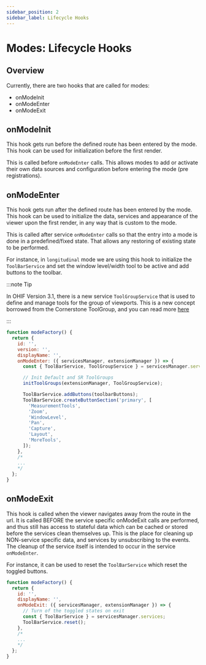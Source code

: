 ```yaml
---
sidebar_position: 2
sidebar_label: Lifecycle Hooks
---
```


# Modes: Lifecycle Hooks

## Overview

Currently, there are two hooks that are called for modes:

- onModeInit
- onModeEnter
- onModeExit

## onModeInit

This hook gets run before the defined route has been entered by the mode. This
hook can be used for initialization before the first render.

This is called before `onModeEnter` calls. This allows modes to add or activate their own
data sources and configuration before entering the mode (pre registrations).

## onModeEnter

This hook gets run after the defined route has been entered by the mode. This
hook can be used to initialize the data, services and appearance of the viewer
upon the first render, in any way that is custom to the mode.

This is called after service `onModeEnter` calls so that the entry into a mode
is done in a predefined/fixed state.  That allows any restoring of existing state
to be performed.

For instance, in `longitudinal` mode we are using this hook to initialize the
`ToolBarService` and set the window level/width tool to be active and add
buttons to the toolbar.

:::note Tip

In OHIF Version 3.1, there is a new service `ToolGroupService` that is used to
define and manage tools for the group of viewports. This is a new concept
borrowed from the Cornerstone ToolGroup, and you can read more
[here](https://www.cornerstonejs.org/docs/concepts/cornerstone-tools/toolgroups/)

:::

```js
function modeFactory() {
  return {
    id: '',
    version: '',
    displayName: '',
    onModeEnter: ({ servicesManager, extensionManager }) => {
      const { ToolBarService, ToolGroupService } = servicesManager.services;

      // Init Default and SR ToolGroups
      initToolGroups(extensionManager, ToolGroupService);

      ToolBarService.addButtons(toolbarButtons);
      ToolBarService.createButtonSection('primary', [
        'MeasurementTools',
        'Zoom',
        'WindowLevel',
        'Pan',
        'Capture',
        'Layout',
        'MoreTools',
      ]);
    },
    /*
    ...
    */
  };
}
```

## onModeExit

This hook is called when the viewer navigates away from the route in the url.
It is called BEFORE the service specific onModeExit calls are performed, and
thus still has access to stateful data which can be cached or stored before
the services clean themselves up.
This is the place for cleaning up NON-service specific data, and services
by unsubscribing to the events.  The cleanup of the service itself is intended
to occur in the service `onModeEnter`.

For instance, it can be used to reset the `ToolBarService` which reset the
toggled buttons.

```js
function modeFactory() {
  return {
    id: '',
    displayName: '',
    onModeExit: ({ servicesManager, extensionManager }) => {
      // Turn of the toggled states on exit
      const { ToolBarService } = servicesManager.services;
      ToolBarService.reset();
    },
    /*
    ...
    */
  };
}
```
